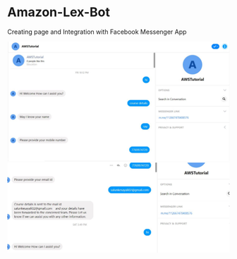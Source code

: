 # Amazon-Lex-Bot

Creating page and Integration with Facebook Messenger App

![result1-tag](resultimg1.JPG)
![result2-tag](resultimage2.JPG)
